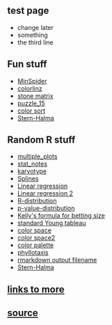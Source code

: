 ## test page
- change later
- something
- the third line

## Fun stuff
- [MinSpider](https://surecalois.github.io/spider.html)
- [colorlinz](https://surecalois.github.io/colorlinez_d.html)
- [stone matrix](https://surecalois.github.io/stone_matrix.html)
- [puzzle_15](https://surecalois.github.io/puzzle15.html)
- [color sort](https://surecalois.github.io/color_sort.html)
- [Stern-Halma](https://surecalois.github.io/stern_halma.html)

## Random R stuff
- [multiple_plots](https://surecalois.github.io/random_R_stuff/multiple_plots.html)
- [stat_notes](https://surecalois.github.io/random_R_stuff/stat_notes.html)
- [karyotype](https://surecalois.github.io/random_R_stuff/karyotype.html)
- [Splines](https://surecalois.github.io/random_R_stuff/splines_note.html)
- [Linear regression](https://surecalois.github.io/random_R_stuff/Linear_regression.html)
- [Linear regression 2](https://surecalois.github.io/random_R_stuff/Linear_regression2.html)
- [R-distribution](https://surecalois.github.io/random_R_stuff/R-distribution.html)
- [p-value-distribution](https://surecalois.github.io/random_R_stuff/p-value-distribution.html)
- [Kelly's formula for betting size](https://surecalois.github.io/random_R_stuff/kelly_criterion.html)
- [standard Young tableau](https://surecalois.github.io/random_R_stuff/young_tableaux.html)
- [color space](https://surecalois.github.io/random_R_stuff/color_space.html)
- [color space2](https://surecalois.github.io/random_R_stuff/color_space2.html)
- [color palette](https://surecalois.github.io/random_R_stuff/color_lut_to_R_bak3.html)
- [phyllotaxis](https://surecalois.github.io/random_R_stuff/phyllotaxis_thing.html)
- [rmarkdown output filename](https://surecalois.github.io/random_R_stuff/rmd_test_cool_string.html)
- [Stern-Halma](https://surecalois.github.io/random_R_stuff/cc_board1.html)

## [links to more](https://github.com/surecalois/random_R_stuff/tree/gh-pages/docs)
## [source](https://github.com/surecalois/surecalois.github.io/tree/main)
